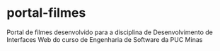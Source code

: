 # portal-filmes

Portal de filmes desenvolvido para a disciplina de Desenvolvimento de Interfaces Web do curso de Engenharia de Software da PUC Minas
